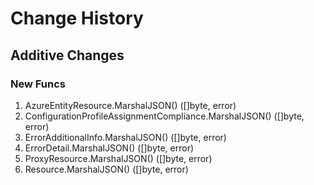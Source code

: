 # Change History

## Additive Changes

### New Funcs

1. AzureEntityResource.MarshalJSON() ([]byte, error)
1. ConfigurationProfileAssignmentCompliance.MarshalJSON() ([]byte, error)
1. ErrorAdditionalInfo.MarshalJSON() ([]byte, error)
1. ErrorDetail.MarshalJSON() ([]byte, error)
1. ProxyResource.MarshalJSON() ([]byte, error)
1. Resource.MarshalJSON() ([]byte, error)

